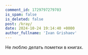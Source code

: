 ```yaml
---
comment_id: 1729797279703
is_spam: false
is_deleted: false
post: /kray/
date: 2024-10-24 19:14:40 +0000
author_fullname: 'Ivan Grishaev'
---
```


Не люблю делать пометки в книгах.

